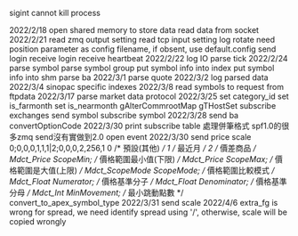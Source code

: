 
sigint cannot kill process    

2022/2/18
    open shared memory to store data
    read data from socket
2022/2/21
    read zmq output setting
    read tcp input setting
    log rotate
    need position parameter as config filename, if obsent, use default.config
    send login
    receive login
    receive heartbeat
2022/2/22
    log IO
    parse tick
2022/2/24
    parse symbol
    parse symbol group
    put symbol info into index
    put symbol info into shm
    parse ba
2022/3/1
    parse quote
2022/3/2
    log parsed data
2022/3/4
    sinopac specific indexes
2022/3/8
    read symbols to request from ftpdata
2022/3/17
    parse market data protocol
2022/3/25
    set category_id
    set is_farmonth
    set is_nearmonth
    gAlterCommrootMap
    gTHostSet
    subscribe exchanges
    send symbol
    subscribe symbol
2022/3/28
    send ba
    convertOptionCode
2022/3/30
    print subscribe table
    處理併筆格式
    spf1.0的很多zmq send沒有實做到2.0
    open event
2022/3/30
    send price scale
        0;0,0,0,1,1,1|2;0,0,0,2,256,1
        0	/* 預設(其他) */
        1	/* 最近月 */
        2	/* 價差商品 */
        Mdct_Price		ScopeMin;			/* 價格範圍最小值(下限) */
        Mdct_Price		ScopeMax;			/* 價格範圍是大值(上限) */
        Mdct_ScopeMode	ScopeMode;			/* 價格範圍比較模式 */
        Mdct_Float		Numerator;			/* 價格基準分子 */
        Mdct_Float		Denominator;		/* 價格基準分母 */
        Mdct_Int		MinMovement;		/* 最小跳動點數 */
    convert_to_apex_symbol_type
2022/3/31
    send scale
2022/4/6
    extra_fg is wrong for spread, we need identify spread using '/', otherwise, scale will be copied wrongly
